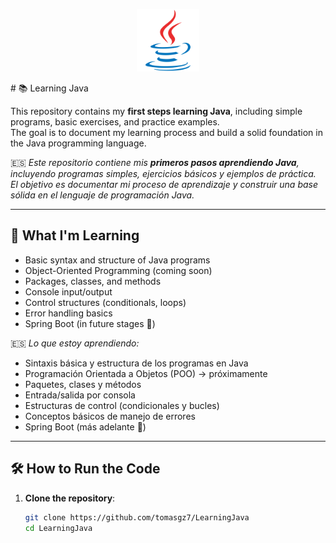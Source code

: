 <p align="center">
  <img src="https://raw.githubusercontent.com/devicons/devicon/master/icons/java/java-original.svg" alt="Java Logo" width="100"/>
</p>
# 📚 Learning Java

This repository contains my **first steps learning Java**, including simple programs, basic exercises, and practice examples.  
The goal is to document my learning process and build a solid foundation in the Java programming language.

🇪🇸 *Este repositorio contiene mis **primeros pasos aprendiendo Java**, incluyendo programas simples, ejercicios básicos y ejemplos de práctica.  
El objetivo es documentar mi proceso de aprendizaje y construir una base sólida en el lenguaje de programación Java.*

---

## 🧠 What I'm Learning

- Basic syntax and structure of Java programs  
- Object-Oriented Programming (coming soon)  
- Packages, classes, and methods  
- Console input/output  
- Control structures (conditionals, loops)  
- Error handling basics  
- Spring Boot (in future stages 🚀)

🇪🇸 *Lo que estoy aprendiendo:*
- Sintaxis básica y estructura de los programas en Java  
- Programación Orientada a Objetos (POO) → próximamente  
- Paquetes, clases y métodos  
- Entrada/salida por consola  
- Estructuras de control (condicionales y bucles)  
- Conceptos básicos de manejo de errores  
- Spring Boot (más adelante 🚀)

---

## 🛠️ How to Run the Code

1. **Clone the repository**:
   ```bash
   git clone https://github.com/tomasgz7/LearningJava
   cd LearningJava
